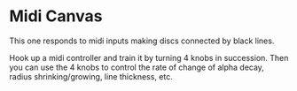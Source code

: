 # Midi Canvas

This one responds to midi inputs making discs connected by black lines.

Hook up a midi controller and train it by turning 4 knobs in succession. Then you can use the 4 knobs to control the rate of change of alpha decay, radius shrinking/growing, line thickness, etc.
